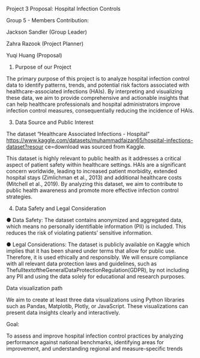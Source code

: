 Project 3 Proposal: Hospital Infection Controls  

Group 5 - Members Contribution:  

Jackson Sandler (Group Leader)  

Zahra Razook (Project Planner)  

Yuqi Huang (Proposal)  

1. Purpose of our Project

The primary purpose of this project is to analyze hospital infection control data to identify
patterns, trends, and potential risk factors associated with healthcare-associated
infections (HAIs). By interpreting and visualizing these data, we aim to provide
comprehensive and actionable insights that can help healthcare professionals and
hospital administrators improve infection control measures, consequentially reducing the
incidence of HAIs.  

3. Data Source and Public Interest

The dataset “Healthcare Associated Infections - Hospital”
https://www.kaggle.com/datasets/muhammadfaizan65/hospital-infections-dataset?resour
ce=download was sourced from Kaggle.  

This dataset is highly relevant to public health as it addresses a critical aspect of patient
safety within healthcare settings. HAIs are a significant concern worldwide, leading to
increased patient morbidity, extended hospital stays (Zimlichman et al., 2013) and
additional healthcare costs (Mitchell et al., 2019). By analyzing this dataset, we aim to
contribute to public health awareness and promote more effective infection control
strategies.  

4. Data Safety and Legal Consideration

● Data Safety: The dataset contains anonymized and aggregated data, which means no
personally identifiable information (PII) is included. This reduces the risk of violating
patients’ sensitive information.

● Legal Considerations: The dataset is publicly available on Kaggle which implies that it
has been shared under terms that allow for public use. Therefore, it is used ethically and
responsibly. We will ensure compliance with all relevant data protection laws and
guidelines, such as ThefulltextoftheGeneralDataProtectionRegulation(GDPR), by not
including any PII and using the data solely for educational and research purposes.  

Data visualization path  

We aim to create at least three data visualizations using Python libraries such as Pandas,
Matplotib, Plotly, or JavaScript. These visualizations can present data insights clearly and
interactively.  

Goal:  

To assess and improve hospital infection control practices by analyzing performance against
national benchmarks, identifying areas for improvement, and understanding regional and
measure-specific trends
